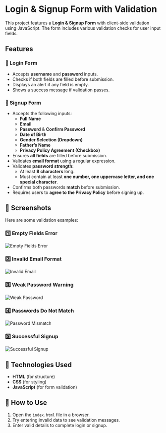 # Login & Signup Form with Validation

This project features a **Login & Signup Form** with client-side validation using JavaScript. The form includes various validation checks for user input fields.

## Features

### **🔹 Login Form**
- Accepts **username** and **password** inputs.
- Checks if both fields are filled before submission.
- Displays an alert if any field is empty.
- Shows a success message if validation passes.

### **🔹 Signup Form**
- Accepts the following inputs:
  - **Full Name**
  - **Email**
  - **Password** & **Confirm Password**
  - **Date of Birth**
  - **Gender Selection (Dropdown)**
  - **Father’s Name**
  - **Privacy Policy Agreement (Checkbox)**
- Ensures **all fields** are filled before submission.
- Validates **email format** using a regular expression.
- Validates **password strength**:
  - At least **8 characters** long.
  - Must contain at least **one number, one uppercase letter, and one special character**.
- Confirms both passwords **match** before submission.
- Requires users to **agree to the Privacy Policy** before signing up.

## 🔹 Screenshots

Here are some validation examples:

### **1️⃣ Empty Fields Error**
![Empty Fields Error](empty-fields-error.png)

### **2️⃣ Invalid Email Format**
![Invalid Email](invalid-email.png)

### **3️⃣ Weak Password Warning**
![Weak Password](weak-password.png)

### **4️⃣ Passwords Do Not Match**
![Password Mismatch](password-mismatch.png)

### **5️⃣ Successful Signup**
![Successful Signup](successful-signup.png)

## 🔹 Technologies Used
- **HTML** (for structure)
- **CSS** (for styling)
- **JavaScript** (for form validation)

## 🔹 How to Use
1. Open the `index.html` file in a browser.
2. Try entering invalid data to see validation messages.
3. Enter valid details to complete login or signup.
